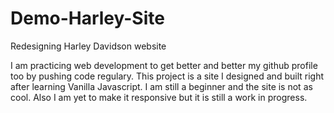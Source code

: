 # Demo-Harley-Site
Redesigning Harley Davidson website

I am practicing web development to get better and better my github profile too by pushing code regulary. This project is a site I designed and built right after learning Vanilla Javascript. I am still a beginner and the site is not as cool. Also I am yet to make it responsive but it is still a work in progress.

